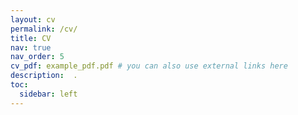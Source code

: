 ```yaml
---
layout: cv
permalink: /cv/
title: CV
nav: true
nav_order: 5
cv_pdf: example_pdf.pdf # you can also use external links here
description:  .
toc:
  sidebar: left
---
```


